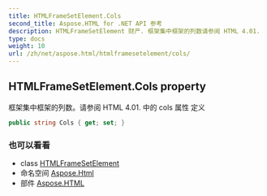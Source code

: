 ```yaml
---
title: HTMLFrameSetElement.Cols
second_title: Aspose.HTML for .NET API 参考
description: HTMLFrameSetElement 财产. 框架集中框架的列数请参阅 HTML 4.01. 中的 cols 属性 定义
type: docs
weight: 10
url: /zh/net/aspose.html/htmlframesetelement/cols/
---
```

## HTMLFrameSetElement.Cols property

框架集中框架的列数。请参阅 HTML 4.01. 中的 cols 属性 定义

```csharp
public string Cols { get; set; }
```

### 也可以看看

* class [HTMLFrameSetElement](../)
* 命名空间 [Aspose.Html](../../htmlframesetelement/)
* 部件 [Aspose.HTML](../../../)


